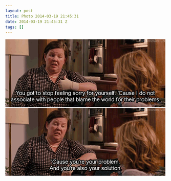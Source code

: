 ```yaml
---
layout: post
title: Photo 2014-03-19 21:45:31
date: 2014-03-19 21:45:31 Z
tags: []
---
```

![](/media/2014/03/80101449417_0.gif)
![](/media/2014/03/80101449417_1.gif)
